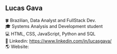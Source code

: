 ## Lucas Gava 
🍀 Brazilian, Data Analyst and FullStack Dev.
<br>
🎓 Systems Analysis and Development student
<br>
💻 HTML, CSS, JavaScript, Python and SQL
<br>
💼 Linkedin: https://www.linkedin.com/in/lucasgava/
<br>
🌎 Website: 
